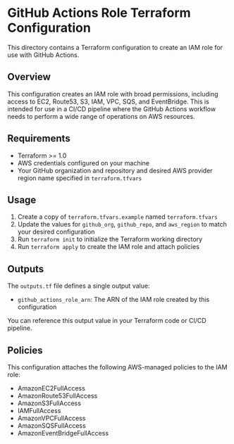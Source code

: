 # GitHub Actions Role Terraform Configuration

This directory contains a Terraform configuration to create an IAM role for use with GitHub Actions.

## Overview

This configuration creates an IAM role with broad permissions, including access to EC2, Route53, S3, IAM, VPC, SQS, and EventBridge. This is intended for use in a CI/CD pipeline where the GitHub Actions workflow needs to perform a wide range of operations on AWS resources.

## Requirements

* Terraform >= 1.0
* AWS credentials configured on your machine
* Your GitHub organization and repository and desired AWS provider region name specified in `terraform.tfvars`

## Usage

1. Create a copy of `terraform.tfvars.example` named `terraform.tfvars`
2. Update the values for `github_org`, `github_repo`, and `aws_region` to match your desired configuration
3. Run `terraform init` to initialize the Terraform working directory
4. Run `terraform apply` to create the IAM role and attach policies

## Outputs

The `outputs.tf` file defines a single output value:

* `github_actions_role_arn`: The ARN of the IAM role created by this configuration

You can reference this output value in your Terraform code or CI/CD pipeline.

## Policies

This configuration attaches the following AWS-managed policies to the IAM role:

* AmazonEC2FullAccess
* AmazonRoute53FullAccess
* AmazonS3FullAccess
* IAMFullAccess
* AmazonVPCFullAccess
* AmazonSQSFullAccess
* AmazonEventBridgeFullAccess
